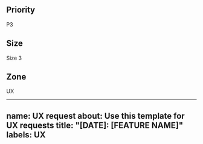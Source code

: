 ## Priority

<!-- Specify Priority -->
P3

## Size

<!-- Specify Size -->
Size 3

## Zone

UX


---
name: UX request
about: Use this template for UX requests
title: "[DATE]: [FEATURE NAME]"
labels: UX
---
